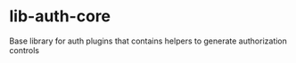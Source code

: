 # lib-auth-core

Base library for auth plugins that contains helpers to generate authorization controls
